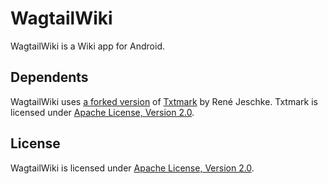 WagtailWiki
===========

WagtailWiki is a Wiki app for Android.

Dependents
----------

WagtailWiki uses [a forked version](https://github.com/tkojitu/txtmark) of [Txtmark](https://github.com/rjeschke/txtmark) by René Jeschke. Txtmark is licensed under [Apache License, Version 2.0](http://www.apache.org/licenses/LICENSE-2.0).

License
-------

WagtailWiki is licensed under [Apache License, Version 2.0](http://www.apache.org/licenses/LICENSE-2.0).
